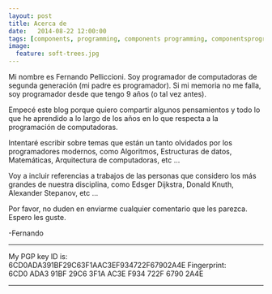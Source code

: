 ```yaml
---
layout: post
title: Acerca de
date:   2014-08-22 12:00:00
tags: [components, programming, components programming, componentsprogramming, stepanov, knuth, stroustrup, generic, genericprogramming, generic programming, genericity, concepts, math, mathematics, elements, eop, contracts, performance, c++, cpp, c, java, dotnet, c#, csharp, python, ruby, javascript, haskell, dlang, rust, golang, eiffel, templates, metaprogramming]
image:
  feature: soft-trees.jpg
---
```


Mi nombre es Fernando Pelliccioni. Soy programador de computadoras de segunda generación (mi padre es programador). Si mi memoria no me falla, soy programador desde que tengo 9 años (o tal vez antes).

Empecé este blog porque quiero compartir algunos pensamientos y todo lo que he aprendido a lo largo de los años en lo que respecta a la programación de computadoras.

Intentaré escribir sobre temas que están un tanto olvidados por los programadores modernos, como Algoritmos, Estructuras de datos, Matemáticas, Arquitectura de computadoras, etc ...

Voy a incluir referencias a trabajos de las personas que considero los más grandes de nuestra disciplina, como Edsger Dijkstra, Donald Knuth, Alexander Stepanov, etc ...

Por favor, no duden en enviarme cualquier comentario que les parezca.  
Espero les guste.

-Fernando

---

My PGP key ID is:  
6CD0ADA391BF29C63F1AAC3EF934722F67902A4E
Fingerprint:  
6CD0 ADA3 91BF 29C6 3F1A  AC3E F934 722F 6790 2A4E

---
